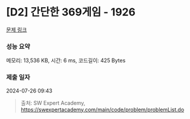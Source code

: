 # [D2] 간단한 369게임 - 1926 

[문제 링크](https://swexpertacademy.com/main/code/problem/problemDetail.do?contestProbId=AV5PTeo6AHUDFAUq) 

### 성능 요약

메모리: 13,536 KB, 시간: 6 ms, 코드길이: 425 Bytes

### 제출 일자

2024-07-26 09:43



> 출처: SW Expert Academy, https://swexpertacademy.com/main/code/problem/problemList.do
